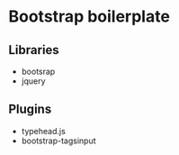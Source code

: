 # Bootstrap boilerplate

## Libraries
- bootsrap
- jquery

## Plugins
- typehead.js
- bootstrap-tagsinput
